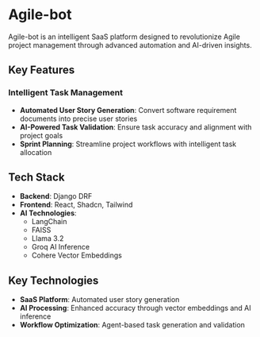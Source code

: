 # Agile-bot

Agile-bot is an intelligent SaaS platform designed to revolutionize Agile project management through advanced automation and AI-driven insights.

## Key Features

### Intelligent Task Management

- **Automated User Story Generation**: Convert software requirement documents into precise user stories
- **AI-Powered Task Validation**: Ensure task accuracy and alignment with project goals
- **Sprint Planning**: Streamline project workflows with intelligent task allocation

## Tech Stack

- **Backend**: Django DRF
- **Frontend**: React, Shadcn, Tailwind
- **AI Technologies**:
  - LangChain
  - FAISS
  - Llama 3.2
  - Groq AI Inference
  - Cohere Vector Embeddings

## Key Technologies

- **SaaS Platform**: Automated user story generation
- **AI Processing**: Enhanced accuracy through vector embeddings and AI inference
- **Workflow Optimization**: Agent-based task generation and validation
